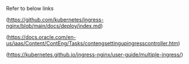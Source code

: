 
Refer to below links

(https://github.com/kubernetes/ingress-nginx/blob/main/docs/deploy/index.md)

(https://docs.oracle.com/en-us/iaas/Content/ContEng/Tasks/contengsettingupingresscontroller.htm)

(https://kubernetes.github.io/ingress-nginx/user-guide/multiple-ingress/)
